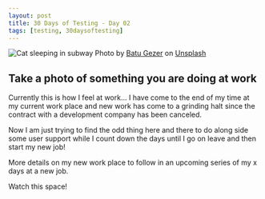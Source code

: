 ```yaml
---
layout: post
title: 30 Days of Testing - Day 02
tags: [testing, 30daysoftesting]
---
```


![Cat sleeping in subway](/blog/assets/batu-gezer-FbgnoxgaAmU-unsplash.jpg)
Photo by [Batu Gezer](https://unsplash.com/@gezerbatu?utm_source=unsplash&utm_medium=referral&utm_content=creditCopyText) on [Unsplash](https://unsplash.com/?utm_source=unsplash&utm_medium=referral&utm_content=creditCopyText)

## Take a photo of something you are doing at work

Currently this is how I feel at work...  I have come to the end of my time at my current work place and new work has come to a grinding halt since the contract with a development company has been canceled.

Now I am just trying to find the odd thing here and there to do along side some user support while I count down the days until I go on leave and then start my new job!

More details on my new work place to follow in an upcoming series of my x days at a new job.

Watch this space!